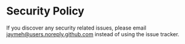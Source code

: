 # Security Policy

If you discover any security related issues, please email jaymeh@users.noreply.github.com instead of using the issue tracker.
